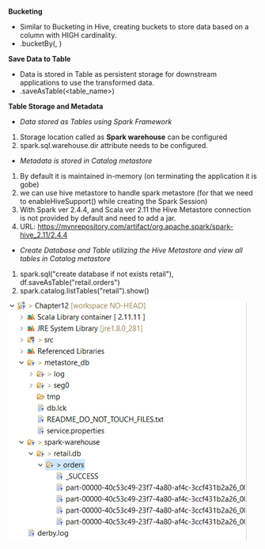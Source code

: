 **Bucketing**
- Similar to Bucketing in Hive, creating buckets to store data based on a column with HIGH cardinality.
- .bucketBy(<num>, <cols>)

**Save Data to Table**
- Data is stored in Table as persistent storage for downstream applications to use the transformed data.
- .saveAsTable(<table_name>)

**Table Storage and Metadata**
- *Data stored as Tables using Spark Framework*
1. Storage location called as **Spark warehouse** can be configured
2. spark.sql.warehouse.dir attribute needs to be configured.
- *Metadata is stored in Catalog metastore*
1. By default it is maintained in-memory (on terminating the application it is gobe)
2. we can use hive metastore to handle spark metastore (for that we need to enableHiveSupport() while creating the Spark Session)
3. With Spark ver 2.4.4, and Scala ver 2.11 the Hive Metastore connection is not provided by default and need to add a jar.
4. URL: https://mvnrepository.com/artifact/org.apache.spark/spark-hive_2.11/2.4.4
- *Create Database and Table utilizing the Hive Metastore and view all tables in Catalog metastore*
1. spark.sql("create database if not exists retail"), df.saveAsTable("retail.orders")
2. spark.catalog.listTables("retail").show()
	
![DB Structure in Local Mode](DB_Structure.png)

